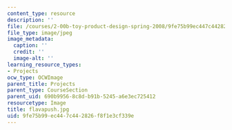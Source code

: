 ```yaml
---
content_type: resource
description: ''
file: /courses/2-00b-toy-product-design-spring-2008/9fe75b99ec447c442826f8f1e3cf339e_flavapush.jpg
file_type: image/jpeg
image_metadata:
  caption: ''
  credit: ''
  image-alt: ''
learning_resource_types:
- Projects
ocw_type: OCWImage
parent_title: Projects
parent_type: CourseSection
parent_uid: 690b9956-8c8d-b91b-5245-a6e3ec725412
resourcetype: Image
title: flavapush.jpg
uid: 9fe75b99-ec44-7c44-2826-f8f1e3cf339e
---
```

